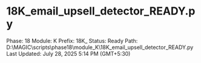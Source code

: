 # 18K_email_upsell_detector_READY.py

Phase: 18
Module: K
Prefix: 18K_
Status: Ready
Path: D:\MAGIC\scripts\phase18\module_K\18K_email_upsell_detector_READY.py
Last Updated: July 28, 2025 5:14 PM (GMT+5:30)
